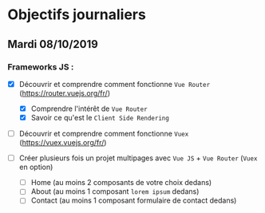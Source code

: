 # Objectifs journaliers

## Mardi 08/10/2019


### Frameworks JS : 

  * [x] Découvrir et comprendre comment fonctionne `Vue Router` (https://router.vuejs.org/fr/)
    * [x] Comprendre l'intérêt de `Vue Router`
    * [x] Savoir ce qu'est le `Client Side Rendering`

  * [ ] Découvrir et comprendre comment fonctionne `Vuex` (https://vuex.vuejs.org/fr/)

  * [ ] Créer plusieurs fois un projet multipages avec `Vue JS` + `Vue Router` (`Vuex` en option)
    * [ ] Home (au moins 2 composants de votre choix dedans)
    * [ ] About (au moins 1 composant `lorem ipsum` dedans)
    * [ ] Contact (au moins 1 composant formulaire de contact dedans)
